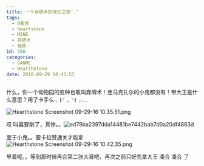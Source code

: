 ```yaml
---
title: 一个弃牌术的成长之旅’.‘
tags:
  - 0氪党
  - Heartstone
  - MINE
  - 弃牌术
  - 强势
id: 766
categories:
  - GANNE
  - HearthStone
date: 2016-09-29 10:43:53
---
```


什么，你一个动物园的变种也敢叫弃牌术！连马克扎尔的小鬼都没有！带大王是什么意思？用了卡手么╮(╯_╰)╭....<!--more-->

![Hearthstone Screenshot 09-29-16 10.35.51.png](https://cybirdy.files.wordpress.com/2016/09/hearthstone-screenshot-09-29-16-10-35-51.png)

哎 叫嚣要削了，真惨。。![ed79ba2397dda14481be7442bab7d0a20df4863d](https://cybirdy.files.wordpress.com/2016/09/ed79ba2397dda14481be7442bab7d0a20df4863d.jpg)

至于小鬼。。要卡拉赞通关才能拿<del></del>![Hearthstone Screenshot 09-29-16 10.42.35.png](https://cybirdy.files.wordpress.com/2016/09/hearthstone-screenshot-09-29-16-10-42-35.png)

早着呢。。等到那时候再合第二张大哥吧，再次之前只好先拿大王 凑合 凑合 了

&nbsp;